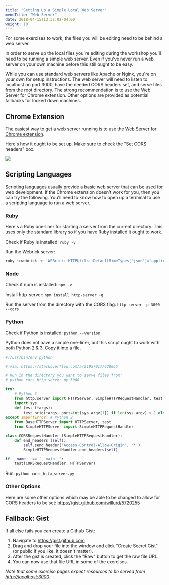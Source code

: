 ```yaml
---
title: "Setting Up a Simple Local Web Server"
menuTitle: "Web Server"
date: 2018-04-15T13:32:02-04:00
weight: 10
---
```


For some exercises to work, the files you will be editing need to be behind a web server.

In order to serve up the local files you're editing during the workshop you'll need to be running a simple web server. Even if you've never run a web server on your own machine before this still ought to be easy.

While you can use standard web servers like Apache or Nginx, you're on your own for setup instructions. The web server will need to listen to localhost on port 3000, have the needed CORS headers set, and serve files from the root directory. The strong recommendation is to use the Web Server for Chrome extension. Other options are provided as potential fallbacks for locked down machines.

## Chrome Extension

The easiest way to get a web server running is to use the [Web Server for Chrome extension][chrome web server].

Here's how it ought to be set up. Make sure to check the "Set CORS headers" box.

![](/images/web-server-for-chrome.png)

## Scripting Languages

Scripting languages usually provide a basic web server that can be used for web development. If the Chrome extension doesn't work for you, then you can try the following. You'll need to know how to open up a terminal to use a scripting language to run a web server.

### Ruby

Here's a Ruby one-liner for starting a server from the current directory. This uses only the standard library so if you have Ruby installed it ought to work.

Check if Ruby is installed: `ruby -v`

Run the Webrick server:

```ruby
ruby -rwebrick -e 'WEBrick::HTTPUtils::DefaultMimeTypes["json"]="application/json";WEBrick::HTTPServer.new(Port: 3000, DocumentRoot: Dir.pwd, RequestCallback: Proc.new{|req,res| res["Access-Control-Allow-Origin"] = "*" }).start'
```

### Node

Check if npm is installed: `npm -v`

Install http-server:
`npm install http-server -g`

Run the server from the directory with the CORS flag:
`http-server -p 3000 --cors`

### Python

Check if Python is installed: `python --version`

Python does not have a simple one-liner, but this script ought to work with both Python 2 & 3. Copy it into a file.

```python
#!/usr/bin/env python

# via: https://stackoverflow.com/a/21957017/620065

# Run in the directory you want to serve files from:
# python cors_http_server.py 3000

try:
    # Python 3
    from http.server import HTTPServer, SimpleHTTPRequestHandler, test as test_orig
    import sys
    def test (*args):
        test_orig(*args, port=int(sys.argv[1]) if len(sys.argv) > 1 else 3000)
except ImportError: # Python 2
    from BaseHTTPServer import HTTPServer, test
    from SimpleHTTPServer import SimpleHTTPRequestHandler

class CORSRequestHandler (SimpleHTTPRequestHandler):
    def end_headers (self):
        self.send_header('Access-Control-Allow-Origin', '*')
        SimpleHTTPRequestHandler.end_headers(self)

if __name__ == '__main__':
    test(CORSRequestHandler, HTTPServer)
```

Run: `python cors_http_server.py`

### Other Options

Here are some other options which may be able to be changed to allow for CORS headers to be set:
https://gist.github.com/willurd/5720255

## Fallback: Gist

If all else fails you can create a Github Gist:

1. Navigate to https://gist.github.com
2. Drag and drop your file into the window and click "Create Secret Gist" (or public if you like, it doesn't matter).
3. After the gist is created, click the "Raw" button to get the raw file URL.
4. You can now use that file URL in some of the exercises.

_Note that some exercise pages expect resources to be served from <http://localhost:3000>._

[chrome web server]: https://chrome.google.com/webstore/detail/web-server-for-chrome/ofhbbkphhbklhfoeikjpcbhemlocgigb?hl=en

